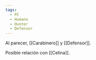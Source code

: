 ```yaml
---
tags:
  - PC
  - Humano
  - Hunter
  - Defensor
---
```

Al parecer, [[Carabinero]] y [[Defensor]].

Posible relación con [[Celina]].